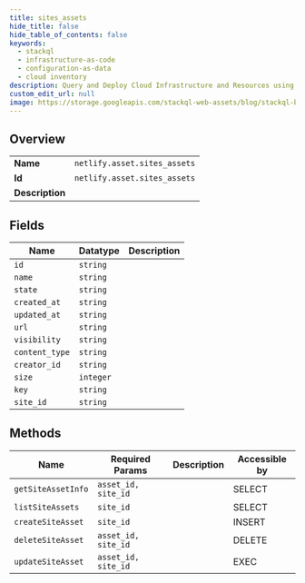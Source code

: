 ```yaml
---
title: sites_assets
hide_title: false
hide_table_of_contents: false
keywords:
  - stackql
  - infrastructure-as-code
  - configuration-as-data
  - cloud inventory
description: Query and Deploy Cloud Infrastructure and Resources using SQL
custom_edit_url: null
image: https://storage.googleapis.com/stackql-web-assets/blog/stackql-blog-post-featured-image.png
---
```

  
    

## Overview
<table><tbody>
<tr><td><b>Name</b></td><td><code>netlify.asset.sites_assets</code></td></tr>
<tr><td><b>Id</b></td><td><code>netlify.asset.sites_assets</code></td></tr>
<tr><td><b>Description</b></td><td></td></tr>
</tbody></table>

## Fields
| Name | Datatype | Description |
| ---- | -------- | ----------- |
| `id` | `string` |  |
| `name` | `string` |  |
| `state` | `string` |  |
| `created_at` | `string` |  |
| `updated_at` | `string` |  |
| `url` | `string` |  |
| `visibility` | `string` |  |
| `content_type` | `string` |  |
| `creator_id` | `string` |  |
| `size` | `integer` |  |
| `key` | `string` |  |
| `site_id` | `string` |  |
## Methods
| Name | Required Params | Description | Accessible by |
| ---- | --------------- | ----------- | ------------- |
| `getSiteAssetInfo` | `asset_id, site_id` |  | SELECT |
| `listSiteAssets` | `site_id` |  | SELECT |
| `createSiteAsset` | `site_id` |  | INSERT |
| `deleteSiteAsset` | `asset_id, site_id` |  | DELETE |
| `updateSiteAsset` | `asset_id, site_id` |  | EXEC |
